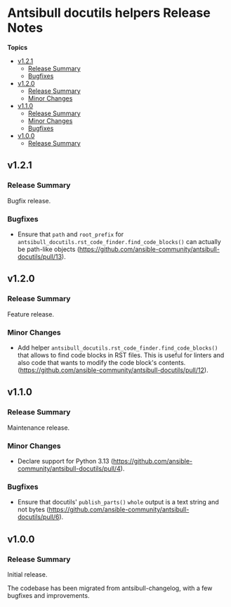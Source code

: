 # Antsibull docutils helpers Release Notes

**Topics**

- <a href="#v1-2-1">v1\.2\.1</a>
    - <a href="#release-summary">Release Summary</a>
    - <a href="#bugfixes">Bugfixes</a>
- <a href="#v1-2-0">v1\.2\.0</a>
    - <a href="#release-summary-1">Release Summary</a>
    - <a href="#minor-changes">Minor Changes</a>
- <a href="#v1-1-0">v1\.1\.0</a>
    - <a href="#release-summary-2">Release Summary</a>
    - <a href="#minor-changes-1">Minor Changes</a>
    - <a href="#bugfixes-1">Bugfixes</a>
- <a href="#v1-0-0">v1\.0\.0</a>
    - <a href="#release-summary-3">Release Summary</a>

<a id="v1-2-1"></a>
## v1\.2\.1

<a id="release-summary"></a>
### Release Summary

Bugfix release\.

<a id="bugfixes"></a>
### Bugfixes

* Ensure that <code>path</code> and <code>root\_prefix</code> for <code>antsibull\_docutils\.rst\_code\_finder\.find\_code\_blocks\(\)</code> can actually be path\-like objects \([https\://github\.com/ansible\-community/antsibull\-docutils/pull/13](https\://github\.com/ansible\-community/antsibull\-docutils/pull/13)\)\.

<a id="v1-2-0"></a>
## v1\.2\.0

<a id="release-summary-1"></a>
### Release Summary

Feature release\.

<a id="minor-changes"></a>
### Minor Changes

* Add helper <code>antsibull\_docutils\.rst\_code\_finder\.find\_code\_blocks\(\)</code> that allows to find code blocks in RST files\. This is useful for linters and also code that wants to modify the code block\'s contents\. \([https\://github\.com/ansible\-community/antsibull\-docutils/pull/12](https\://github\.com/ansible\-community/antsibull\-docutils/pull/12)\)\.

<a id="v1-1-0"></a>
## v1\.1\.0

<a id="release-summary-2"></a>
### Release Summary

Maintenance release\.

<a id="minor-changes-1"></a>
### Minor Changes

* Declare support for Python 3\.13 \([https\://github\.com/ansible\-community/antsibull\-docutils/pull/4](https\://github\.com/ansible\-community/antsibull\-docutils/pull/4)\)\.

<a id="bugfixes-1"></a>
### Bugfixes

* Ensure that docutils\' <code>publish\_parts\(\)</code> <code>whole</code> output is a text string and not bytes \([https\://github\.com/ansible\-community/antsibull\-docutils/pull/6](https\://github\.com/ansible\-community/antsibull\-docutils/pull/6)\)\.

<a id="v1-0-0"></a>
## v1\.0\.0

<a id="release-summary-3"></a>
### Release Summary

Initial release\.

The codebase has been migrated from antsibull\-changelog\, with a few bugfixes and improvements\.
